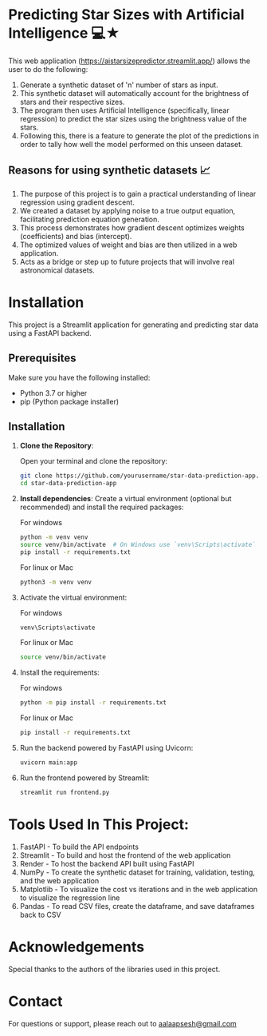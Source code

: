 # Predicting Star Sizes with Artificial Intelligence 💻★

This web application (https://aistarsizepredictor.streamlit.app/) allows the user to do the following:
1. Generate a synthetic dataset of 'n' number of stars as input.
2. This synthetic dataset will automatically account for the brightness of stars and their respective sizes.
3. The program then uses Artificial Intelligence (specifically, linear regression) to predict the star sizes using the brightness value of the stars.
4. Following this, there is a feature to generate the plot of the predictions in order to tally how well the model performed on this unseen dataset.

## Reasons for using synthetic datasets 📈
1. The purpose of this project is to gain a practical understanding of linear regression using gradient descent.
2. We created a dataset by applying noise to a true output equation, facilitating prediction equation generation.
3. This process demonstrates how gradient descent optimizes weights (coefficients) and bias (intercept).
4. The optimized values of weight and bias are then utilized in a web application.
5. Acts as a bridge or step up to future projects that will involve real astronomical datasets.


# Installation

This project is a Streamlit application for generating and predicting star data using a FastAPI backend.

## Prerequisites

Make sure you have the following installed:

- Python 3.7 or higher
- pip (Python package installer)

## Installation

1. **Clone the Repository**:

   Open your terminal and clone the repository:

   ```bash
   git clone https://github.com/yourusername/star-data-prediction-app.git
   cd star-data-prediction-app

2. **Install dependencies**:
   Create a virtual environment (optional but recommended) and install the required packages:

    For windows

   ```bash
   python -m venv venv
   source venv/bin/activate  # On Windows use `venv\Scripts\activate`
   pip install -r requirements.txt
   ```
    For linux or Mac
   ```bash
   python3 -m venv venv
   ```

3. Activate the virtual environment:
   
   For windows
   ```bash
   venv\Scripts\activate
   ```
   For linux or Mac
   ```bash
   source venv/bin/activate
   ```
   
5. Install the requirements:
   
   For windows
   ```bash
   python -m pip install -r requirements.txt
   ```
   For linux or Mac
   ```bash
   pip install -r requirements.txt
   ```
   
7. Run the backend powered by FastAPI using Uvicorn:
   ```bash
   uvicorn main:app
   ```

8. Run the frontend powered by Streamlit:
   ```bash
   streamlit run frontend.py
   ```



# Tools Used In This Project:
1. FastAPI - To build the API endpoints
2. Streamlit - To build and host the frontend of the web application
3. Render - To host the backend API built using FastAPI
4. NumPy - To create the synthetic dataset for training, validation, testing, and the web application
5. Matplotlib - To visualize the cost vs iterations and in the web application to visualize the regression line
6. Pandas - To read CSV files, create the dataframe, and save dataframes back to CSV

# Acknowledgements
Special thanks to the authors of the libraries used in this project.

# Contact
For questions or support, please reach out to aalaapsesh@gmail.com



   



